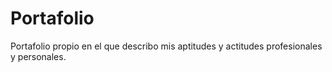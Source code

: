 # Portafolio
Portafolio propio en el que describo mis aptitudes y actitudes profesionales y personales.
